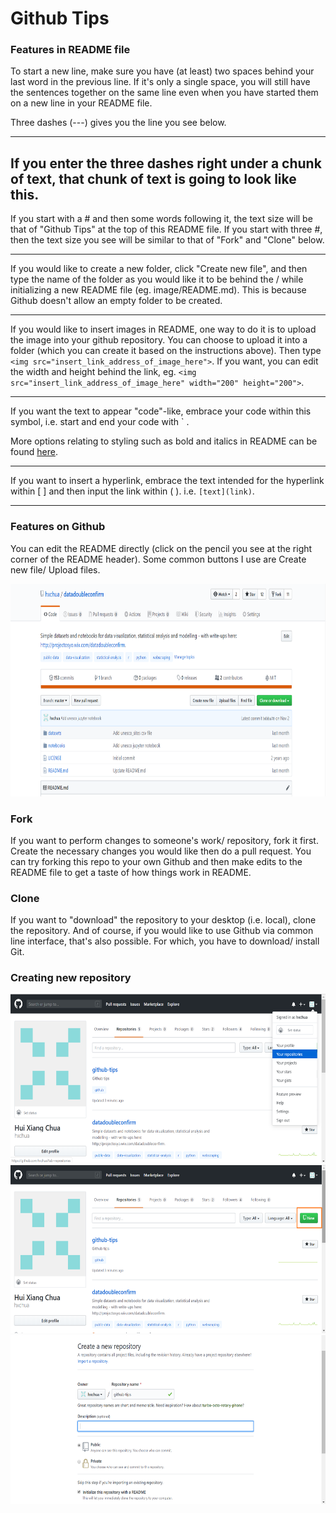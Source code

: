 # Github Tips


### Features in README file  

To start a new line, make sure you have (at least) two spaces behind your last word in the previous line. If it's only a single space, you will still have the sentences together on the same line even when you have started them on a new line in your README file.   

Three dashes (---) gives you the line you see below. 

--- 

If you enter the three dashes right under a chunk of text, that chunk of text is going to look like this. 
---


If you start with a # and then some words following it, the text size will be that of "Github Tips" at the top of this README file. If you start with three #, then the text size you see will be similar to that of "Fork" and "Clone" below.  

---

If you would like to create a new folder, click "Create new file", and then type the name of the folder as you would like it to be behind the / while initializing a new README file (eg. image/README.md). This is because Github doesn't allow an empty folder to be created.   

---

If you would like to insert images in README, one way to do it is to upload the image into your github repository. You can choose to upload it into a folder (which you can create it based on the instructions above). Then type `<img src="insert_link_address_of_image_here">`. If you want, you can edit the width and height behind the link, eg. `<img src="insert_link_address_of_image_here" width="200" height="200">`.   

---

If you want the text to appear "code"-like, embrace your code within this symbol, i.e. start and end your code with  ` .   

More options relating to styling such as bold and italics in README can be found [here](https://help.github.com/en/github/writing-on-github/basic-writing-and-formatting-syntax).  

---

If you want to insert a hyperlink, embrace the text intended for the hyperlink within [ ] and then input the link within ( ). i.e. `[text](link)`.  

---
### Features on Github  

You can edit the README directly (click on the pencil you see at the right corner of the README header). Some common buttons I use are Create new file/ Upload files.  

<img src="https://github.com/hxchua/github-tips/blob/master/images/githubtips2.png?raw=true" width="800" height="340">  

### Fork
If you want to perform changes to someone's work/ repository, fork it first. Create the necessary changes you would like then do a pull request. You can try forking this repo to your own Github and then make edits to the README file to get a taste of how things work in README.   

### Clone  
If you want to "download" the repository to your desktop (i.e. local), clone the repository. And of course, if you would like to use Github via common line interface, that's also possible. For which, you have to download/ install Git.   

### Creating new repository  
<img src="https://github.com/hxchua/github-tips/blob/master/images/githubtips3.png?raw=true" width="600" height="270">
<img src="https://github.com/hxchua/github-tips/blob/master/images/githubtips4.png?raw=true" width="600" height="270">
<img src="https://github.com/hxchua/github-tips/blob/master/images/githubtips1.png?raw=true" width="600" height="270">  


